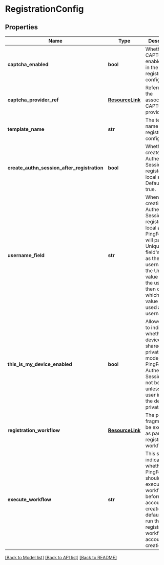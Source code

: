 # RegistrationConfig

## Properties
Name | Type | Description | Notes
------------ | ------------- | ------------- | -------------
**captcha_enabled** | **bool** | Whether CAPTCHA is enabled or not in the registration configuration. | [optional] 
**captcha_provider_ref** | [**ResourceLink**](ResourceLink.md) | Reference to the associated CAPTCHA provider. | [optional] 
**template_name** | **str** | The template name for the registration configuration. | 
**create_authn_session_after_registration** | **bool** | Whether to create an Authentication Session when registering a local account. Default is true. | [optional] 
**username_field** | **str** | When creating an Authentication Session after registering a local account, PingFederate will pass the Unique ID field&#39;s value as the username. If the Unique ID value is not the username, then override which field&#39;s value will be used as the username. | [optional] 
**this_is_my_device_enabled** | **bool** | Allows users to indicate whether their device is shared or private. In this mode, PingFederate Authentication Sessions will not be stored unless the user indicates the device is private. | [optional] 
**registration_workflow** | [**ResourceLink**](ResourceLink.md) | The policy fragment to be executed as part of the registration workflow. | [optional] 
**execute_workflow** | **str** | This setting indicates whether PingFederate should execute the workflow before or after account creation. The default is to run the registration workflow after account creation. | [optional] 

[[Back to Model list]](../README.md#documentation-for-models) [[Back to API list]](../README.md#documentation-for-api-endpoints) [[Back to README]](../README.md)


